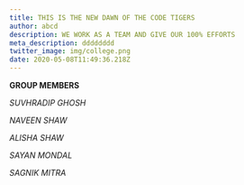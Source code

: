 ```yaml
---
title: THIS IS THE NEW DAWN OF THE CODE TIGERS
author: abcd
description: WE WORK AS A TEAM AND GIVE OUR 100% EFFORTS
meta_description: dddddddd
twitter_image: img/college.png
date: 2020-05-08T11:49:36.218Z
---
```

**GROUP MEMBERS**

*SUVHRADIP GHOSH*

*NAVEEN SHAW*

*ALISHA SHAW*

*SAYAN MONDAL*

*SAGNIK MITRA*